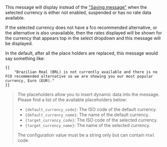 This message will display instead of the <a href="#{{$group}}_{{$type}}_results_message" title="Saving message">"Saving message"</a> when the selected currency
is either not enabled, suspended or has no rate data available. 

If the selected currency does not have a fco recommended alternative, or the alternative  is also unavailable, then the 
rates displayed will be shown for the currency that appears top in the select dropdown and this message will be displayed. 

In the default, after all the place holders are replaced, this message would say something like:

<pre><code class="language-none language-wrap">{{
    "Brazilian Real (BRL) is not currently available and there is no FCO recommended alternative so we are showing you our most popular currency, Euro (EUR)."
}}</code></pre>

<blockquote>
The placeholders allow you to insert dynamic data into the message. Please find a list of the available
placeholders below:

<ul class="list-disc ml-10">    
    <li><code>{default_currency_code}</code>: The ISO code of the default currency.</li>
    <li><code>{default_currency_name}</code>: The name of the default currency.</li>
    <li><code>{target_currency_code}</code>: The ISO code of the selected currency.</li>
    <li><code>{target_currency_name}</code>: The name of the selected currency.</li>
</ul>

The configuration value must be a string only but can contain `html` code.
</blockquote>
